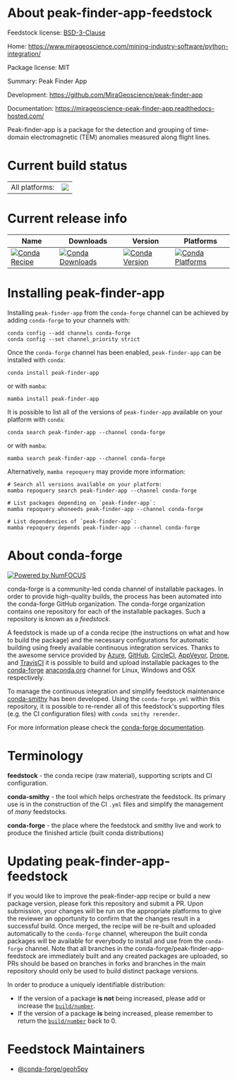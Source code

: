 About peak-finder-app-feedstock
===============================

Feedstock license: [BSD-3-Clause](https://github.com/conda-forge/peak-finder-app-feedstock/blob/main/LICENSE.txt)

Home: https://www.mirageoscience.com/mining-industry-software/python-integration/

Package license: MIT

Summary: Peak Finder App

Development: https://github.com/MiraGeoscience/peak-finder-app

Documentation: https://mirageoscience-peak-finder-app.readthedocs-hosted.com/

Peak-finder-app is a package for the detection and grouping of time-domain electromagnetic
(TEM) anomalies measured along flight lines.

Current build status
====================


<table><tr><td>All platforms:</td>
    <td>
      <a href="https://dev.azure.com/conda-forge/feedstock-builds/_build/latest?definitionId=23311&branchName=main">
        <img src="https://dev.azure.com/conda-forge/feedstock-builds/_apis/build/status/peak-finder-app-feedstock?branchName=main">
      </a>
    </td>
  </tr>
</table>

Current release info
====================

| Name | Downloads | Version | Platforms |
| --- | --- | --- | --- |
| [![Conda Recipe](https://img.shields.io/badge/recipe-peak--finder--app-green.svg)](https://anaconda.org/conda-forge/peak-finder-app) | [![Conda Downloads](https://img.shields.io/conda/dn/conda-forge/peak-finder-app.svg)](https://anaconda.org/conda-forge/peak-finder-app) | [![Conda Version](https://img.shields.io/conda/vn/conda-forge/peak-finder-app.svg)](https://anaconda.org/conda-forge/peak-finder-app) | [![Conda Platforms](https://img.shields.io/conda/pn/conda-forge/peak-finder-app.svg)](https://anaconda.org/conda-forge/peak-finder-app) |

Installing peak-finder-app
==========================

Installing `peak-finder-app` from the `conda-forge` channel can be achieved by adding `conda-forge` to your channels with:

```
conda config --add channels conda-forge
conda config --set channel_priority strict
```

Once the `conda-forge` channel has been enabled, `peak-finder-app` can be installed with `conda`:

```
conda install peak-finder-app
```

or with `mamba`:

```
mamba install peak-finder-app
```

It is possible to list all of the versions of `peak-finder-app` available on your platform with `conda`:

```
conda search peak-finder-app --channel conda-forge
```

or with `mamba`:

```
mamba search peak-finder-app --channel conda-forge
```

Alternatively, `mamba repoquery` may provide more information:

```
# Search all versions available on your platform:
mamba repoquery search peak-finder-app --channel conda-forge

# List packages depending on `peak-finder-app`:
mamba repoquery whoneeds peak-finder-app --channel conda-forge

# List dependencies of `peak-finder-app`:
mamba repoquery depends peak-finder-app --channel conda-forge
```


About conda-forge
=================

[![Powered by
NumFOCUS](https://img.shields.io/badge/powered%20by-NumFOCUS-orange.svg?style=flat&colorA=E1523D&colorB=007D8A)](https://numfocus.org)

conda-forge is a community-led conda channel of installable packages.
In order to provide high-quality builds, the process has been automated into the
conda-forge GitHub organization. The conda-forge organization contains one repository
for each of the installable packages. Such a repository is known as a *feedstock*.

A feedstock is made up of a conda recipe (the instructions on what and how to build
the package) and the necessary configurations for automatic building using freely
available continuous integration services. Thanks to the awesome service provided by
[Azure](https://azure.microsoft.com/en-us/services/devops/), [GitHub](https://github.com/),
[CircleCI](https://circleci.com/), [AppVeyor](https://www.appveyor.com/),
[Drone](https://cloud.drone.io/welcome), and [TravisCI](https://travis-ci.com/)
it is possible to build and upload installable packages to the
[conda-forge](https://anaconda.org/conda-forge) [anaconda.org](https://anaconda.org/)
channel for Linux, Windows and OSX respectively.

To manage the continuous integration and simplify feedstock maintenance
[conda-smithy](https://github.com/conda-forge/conda-smithy) has been developed.
Using the ``conda-forge.yml`` within this repository, it is possible to re-render all of
this feedstock's supporting files (e.g. the CI configuration files) with ``conda smithy rerender``.

For more information please check the [conda-forge documentation](https://conda-forge.org/docs/).

Terminology
===========

**feedstock** - the conda recipe (raw material), supporting scripts and CI configuration.

**conda-smithy** - the tool which helps orchestrate the feedstock.
                   Its primary use is in the construction of the CI ``.yml`` files
                   and simplify the management of *many* feedstocks.

**conda-forge** - the place where the feedstock and smithy live and work to
                  produce the finished article (built conda distributions)


Updating peak-finder-app-feedstock
==================================

If you would like to improve the peak-finder-app recipe or build a new
package version, please fork this repository and submit a PR. Upon submission,
your changes will be run on the appropriate platforms to give the reviewer an
opportunity to confirm that the changes result in a successful build. Once
merged, the recipe will be re-built and uploaded automatically to the
`conda-forge` channel, whereupon the built conda packages will be available for
everybody to install and use from the `conda-forge` channel.
Note that all branches in the conda-forge/peak-finder-app-feedstock are
immediately built and any created packages are uploaded, so PRs should be based
on branches in forks and branches in the main repository should only be used to
build distinct package versions.

In order to produce a uniquely identifiable distribution:
 * If the version of a package **is not** being increased, please add or increase
   the [``build/number``](https://docs.conda.io/projects/conda-build/en/latest/resources/define-metadata.html#build-number-and-string).
 * If the version of a package **is** being increased, please remember to return
   the [``build/number``](https://docs.conda.io/projects/conda-build/en/latest/resources/define-metadata.html#build-number-and-string)
   back to 0.

Feedstock Maintainers
=====================

* [@conda-forge/geoh5py](https://github.com/orgs/conda-forge/teams/geoh5py/)

